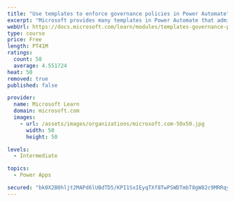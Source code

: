 ```yaml
---
title: "Use templates to enforce governance policies in Power Automate"
excerpt: "Microsoft provides many templates in Power Automate that administrators can use to enforce governance policies and increase visibility of assets that are being created within a customer’s tenant. This module will identify some existing templates that you can use to provide administrators with greater visibility."
webUrl: https://docs.microsoft.com/learn/modules/templates-governance-policies/
type: course
price: Free
length: PT41M
ratings:
  count: 58
  average: 4.551724
heat: 50
removed: true
published: false

provider:
  name: Microsoft Learn
  domain: microsoft.com
  images:
    - url: /assets/images/organizations/microsoft.com-50x50.jpg
      width: 50
      height: 50

levels:
  - Intermediate

topics:
  - Power Apps

secured: "bk0X2B0hljt2MAPd6lUBdTD5/KPI1SxIEyqTXf8TwPSWDTmbT8gW82c9MRRqyP/dhTsNnyP7OS/1nyFb+1pN90USclMqt6KUYwKFMkX0RbdehDMHrLD4a6DF62HzxIdbAmaGCAw3/SMl8i1nB5BCh9Dpi6DlrHZ8Es1D94BmcCk623pcmEXrDxNbeqdO8dOL/5ee0Z2ctdz3gLcpwl68JeAArVLrQGrq7BOxV73A/IxX0l+3N65Ddry4c2kMzQPaDtn5E5wReMGqor5HZKExEz1rwdfe7bXmD2QRSDXaNItaZO7t1/w8IbgEtZmn1cAmvXkpxz1hD0fG4FELfZgT022mPh3E04G9aKKqkH8cZUWG3ywysXwatwcdMaHA/uNmcfCkXdNJEECQyO4A0qxzNsmLIncWzUqyiiGrUUKXIXI=;tN7OZHkIgjvy/c4rd+Wbnw=="
---
```


